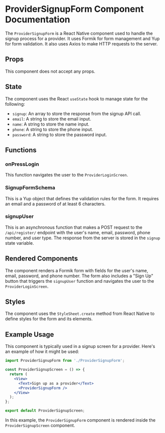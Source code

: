 # ProviderSignupForm Component Documentation

The `ProviderSignupForm` is a React Native component used to handle the signup process for a provider. It uses Formik for form management and Yup for form validation. It also uses Axios to make HTTP requests to the server.

## Props

This component does not accept any props.

## State

The component uses the React `useState` hook to manage state for the following:

- `signup`: An array to store the response from the signup API call.
- `email`: A string to store the email input.
- `name`: A string to store the name input.
- `phone`: A string to store the phone input.
- `password`: A string to store the password input.

## Functions

### onPressLogin

This function navigates the user to the `ProviderLoginScreen`.

### SignupFormSchema

This is a Yup object that defines the validation rules for the form. It requires an email and a password of at least 6 characters.

### signupUser

This is an asynchronous function that makes a POST request to the `/api/register/` endpoint with the user's name, email, password, phone number, and user type. The response from the server is stored in the `signup` state variable.

## Rendered Components

The component renders a Formik form with fields for the user's name, email, password, and phone number. The form also includes a "Sign Up" button that triggers the `signupUser` function and navigates the user to the `ProviderLoginScreen`.

## Styles

The component uses the `StyleSheet.create` method from React Native to define styles for the form and its elements.

## Example Usage

This component is typically used in a signup screen for a provider. Here's an example of how it might be used:

```jsx
import ProviderSignupForm from './ProviderSignupForm';

const ProviderSignupScreen = () => {
  return (
    <View>
      <Text>Sign up as a provider</Text>
      <ProviderSignupForm />
    </View>
  );
};

export default ProviderSignupScreen;
```

In this example, the `ProviderSignupForm` component is rendered inside the `ProviderSignupScreen` component.